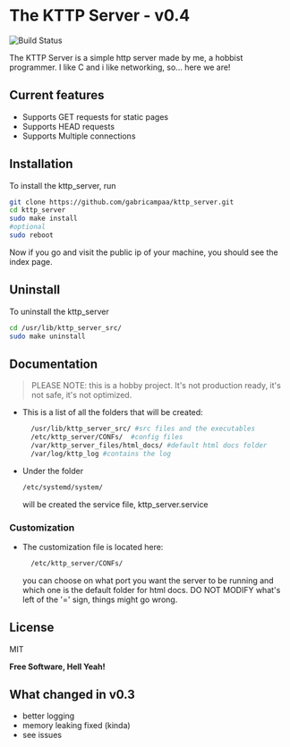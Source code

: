 # The KTTP Server - v0.4

![Build Status](https://github.com/gabricampaa/kttp_server/actions/workflows/main.yml/badge.svg)



The KTTP Server is a simple http server made by me, a hobbist programmer. I like C and i like networking, so... here we are!

## Current features

- Supports GET requests for static pages
- Supports HEAD requests
- Supports Multiple connections


## Installation


To install the kttp_server, run

```sh
git clone https://github.com/gabricampaa/kttp_server.git
cd kttp_server
sudo make install
#optional 
sudo reboot
```

Now if you go and visit the public ip of your machine, you should see the index page.

## Uninstall
To uninstall the kttp_server
```sh
cd /usr/lib/kttp_server_src/
sudo make uninstall
```

## Documentation

>PLEASE NOTE: this is a hobby project. It's not production ready, it's not safe, it's not optimized.

- This is a list of all the folders that will be created:
  ```sh
    /usr/lib/kttp_server_src/ #src files and the executables 
    /etc/kttp_server/CONFs/  #config files
    /var/kttp_server_files/html_docs/ #default html docs folder
    /var/log/kttp_log #contains the log

    ```
- Under the folder 
    ```sh
    /etc/systemd/system/
    ```
    will be created the service file, kttp_server.service
    
### Customization
- The customization file is located here: 
  ```sh
    /etc/kttp_server/CONFs/ 
    ```
    you can choose on what port you want the server to be running and which one is the default folder for html docs. DO NOT MODIFY what's left of the '=' sign, things might go wrong.

## License

MIT

**Free Software, Hell Yeah!**


## What changed in v0.3   
- better logging
- memory leaking fixed (kinda)
- see issues
